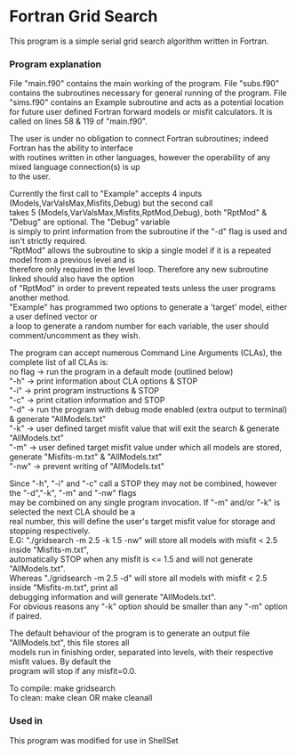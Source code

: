 # Fortran Grid Search
This program is a simple serial grid search algorithm written in Fortran.

### Program explanation

File "main.f90" contains the main working of the program.
File "subs.f90" contains the subroutines necessary for general running of the program.
File "sims.f90" contains an Example subroutine and acts as a potential location for future user
	defined Fortran forward models or misfit calculators. It is called on lines 58 & 119 of "main.f90".

The user is under no obligation to connect Fortran subroutines; indeed Fortran has the ability to interface  
with routines written in other languages, however the operability of any mixed language connection(s) is up  
to the user.  
  
Currently the first call to "Example" accepts 4 inputs (Models,VarValsMax,Misfits,Debug) but the second call  
takes 5 (Models,VarValsMax,Misfits,RptMod,Debug), both "RptMod" & "Debug" are optional. The "Debug" variable  
is simply to print information from the subroutine if the "-d" flag is used and isn't strictly required.  
"RptMod" allows the subroutine to skip a single model if it is a repeated model from a previous level and is  
therefore only required in the level loop. Therefore any new subroutine linked should also have the option  
of "RptMod" in order to prevent repeated tests unless the user programs another method.  
"Example" has programmed two options to generate a 'target' model, either a user defined vector or  
a loop to generate a random number for each variable, the user should comment/uncomment as they wish.  
  
  
The program can accept numerous Command Line Arguments (CLAs), the complete list of all CLAs is:  
no flag -> run the program in a default mode (outlined below)  
"-h"    -> print information about CLA options & STOP  
"-i"    -> print program instructions & STOP  
"-c"    -> print citation information and STOP  
"-d"    -> run the program with debug mode enabled (extra output to terminal) & generate "AllModels.txt"  
"-k"    -> user defined target misfit value that will exit the search & generate "AllModels.txt"  
"-m"    -> user defined target misfit value under which all models are stored, generate "Misfits-m.txt" & "AllModels.txt"  
"-nw"   -> prevent writing of "AllModels.txt"  
  
Since "-h", "-i" and "-c" call a STOP they may not be combined, however the "-d","-k", "-m" and "-nw" flags  
may be combined on any single program invocation. If "-m" and/or "-k" is selected the next CLA should be a  
real number, this will define the user's target misfit value for storage and stopping respectively.  
E.G: "./gridsearch -m 2.5 -k 1.5 -nw" will store all models with misfit < 2.5 inside "Misfits-m.txt",  
automatically STOP when any misfit is <= 1.5 and will not generate "AllModels.txt".  
Whereas "./gridsearch -m 2.5 -d" will store all models with misfit < 2.5 inside "Misfits-m.txt", print all   
debugging information and will generate "AllModels.txt".  
For obvious reasons any "-k" option should be smaller than any "-m" option if paired.  
  
  
The default behaviour of the program is to generate an output file "AllModels.txt", this file stores all  
models run in finishing order, separated into levels, with their respective misfit values. By default the  
program will stop if any misfit=0.0.  
  
  
To compile: make gridsearch  
To clean: make clean OR make cleanall   
  
  
### Used in
This program was modified for use in ShellSet
